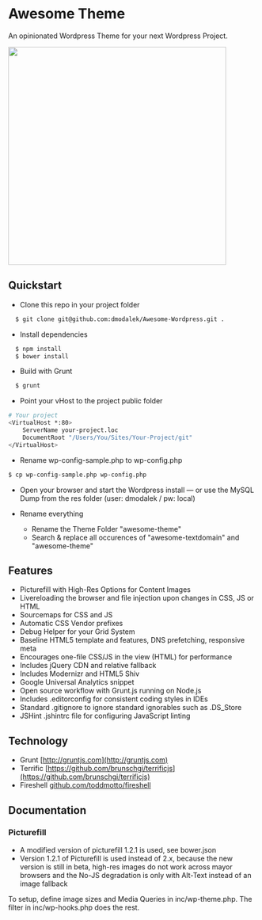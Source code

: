 # Awesome Theme

An opinionated Wordpress Theme for your next Wordpress Project.

<img src="https://raw.github.com/dmodalek/awesome-wordpress/master/public/wp-content/themes/awesome-theme/screenshot.png" width="440">

## Quickstart

* Clone this repo in your project folder
```bash
  $ git clone git@github.com:dmodalek/Awesome-Wordpress.git .
```
* Install dependencies
```bash
  $ npm install
  $ bower install
```
* Build with Grunt
```bash
  $ grunt
```
* Point your vHost to the project public folder
```bash
# Your project
<VirtualHost *:80>
    ServerName your-project.loc
    DocumentRoot "/Users/You/Sites/Your-Project/git"
</VirtualHost>
```
* Rename wp-config-sample.php to wp-config.php
```bash
$ cp wp-config-sample.php wp-config.php
```
* Open your browser and start the Wordpress install
 — or use the MySQL Dump from the res folder (user: dmodalek / pw: local)

* Rename everything

	* Rename the Theme Folder "awesome-theme"
	* Search & replace all occurences of "awesome-textdomain" and "awesome-theme"

## Features

* Picturefill with High-Res Options for Content Images
* Livereloading the browser and file injection upon changes in CSS, JS or HTML
* Sourcemaps for CSS and JS
* Automatic CSS Vendor prefixes
* Debug Helper for your Grid System
* Baseline HTML5 template and features, DNS prefetching, responsive meta
* Encourages one-file CSS/JS in the view (HTML) for performance
* Includes jQuery CDN and relative fallback
* Includes Modernizr and HTML5 Shiv
* Google Universal Analytics snippet
* Open source workflow with Grunt.js running on Node.js
* Includes .editorconfig for consistent coding styles in IDEs
* Standard .gitignore to ignore standard ignorables such as .DS_Store
* JSHint .jshintrc file for configuring JavaScript linting


## Technology
* Grunt [http://gruntjs.com](http://gruntjs.com)
* Terrific [https://github.com/brunschgi/terrificjs](https://github.com/brunschgi/terrificjs)
* Fireshell [github.com/toddmotto/fireshell](https://github.com/toddmotto/fireshell)

## Documentation

### Picturefill

- A modified version of picturefill 1.2.1 is used, see bower.json
- Version 1.2.1 of Picturefill is used instead of 2.x, because the new version is still in beta,
high-res images do not work across mayor browsers and the No-JS degradation is only with Alt-Text instead
of an image fallback

To setup, define image sizes and Media Queries in inc/wp-theme.php. The filter in inc/wp-hooks.php does the rest.
